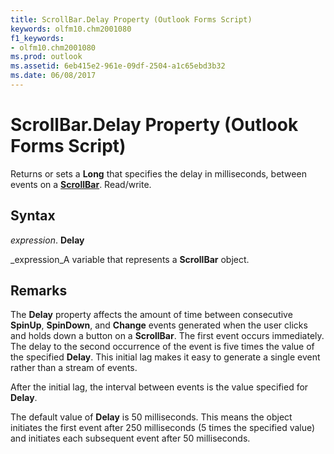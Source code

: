 ```yaml
---
title: ScrollBar.Delay Property (Outlook Forms Script)
keywords: olfm10.chm2001080
f1_keywords:
- olfm10.chm2001080
ms.prod: outlook
ms.assetid: 6eb415e2-961e-09df-2504-a1c65ebd3b32
ms.date: 06/08/2017
---
```



# ScrollBar.Delay Property (Outlook Forms Script)

Returns or sets a  **Long** that specifies the delay in milliseconds, between events on a **[ScrollBar](Outlook.scrollbar.md)**. Read/write.


## Syntax

 _expression_. **Delay**

 _expression_A variable that represents a  **ScrollBar** object.


## Remarks

The  **Delay** property affects the amount of time between consecutive **SpinUp**,  **SpinDown**, and  **Change** events generated when the user clicks and holds down a button on a **ScrollBar**. The first event occurs immediately. The delay to the second occurrence of the event is five times the value of the specified  **Delay**. This initial lag makes it easy to generate a single event rather than a stream of events.

After the initial lag, the interval between events is the value specified for  **Delay**.

The default value of  **Delay** is 50 milliseconds. This means the object initiates the first event after 250 milliseconds (5 times the specified value) and initiates each subsequent event after 50 milliseconds.


